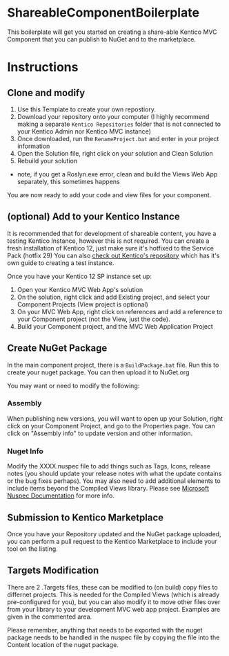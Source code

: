 # ShareableComponentBoilerplate
This boilerplate will get you started on creating a share-able Kentico MVC Component that you can publish to NuGet and to the marketplace.

# Instructions
## Clone and modify
1. Use this Template to create your own repostiory.
1. Download your repository onto your computer (I highly recommend making a separate `Kentico Repositories` folder that is not connected to your Kentico Admin nor Kentico MVC instance)
1. Once downloaded, run the `RenameProject.bat` and enter in your project information
1. Open the Solution file, right click on your solution and Clean Solution
1. Rebuild your solution
  * note, if you get a Roslyn.exe error, clean and build the Views Web App separately, this sometimes happens

You are now ready to add your code and view files for your component.

## (optional) Add to your Kentico Instance
It is recommended that for development of shareable content, you have a testing Kentico Instance, however this is not required.  You can create a fresh installation of Kentico 12, just make sure it's hotfixed to the Service Pack (hotfix 29)  You can also [check out Kentico's repository](https://github.com/Kentico/ems-mvc-component-starter) which has it's own guide to creating a test instance.

Once you have your Kentico 12 SP instance set up:

1. Open your Kentico MVC Web App's solution
1. On the solution, right click and add Existing project, and select your Component Projects (View project is optional)
1. On your MVC Web App, right click on references and add a reference to your Component project (not the View, just the code).
1. Build your Component project, and the MVC Web Application Project

## Create NuGet Package
In the main component project, there is a `BuildPackage.bat` file.  Run this to create your nuget package.  You can then upload it to NuGet.org

You may want or need to modify the following:

### Assembly
When publishing new versions, you will want to open up your Solution, right click on your Component Project, and go to the Properties page.  You can click on "Assembly info" to update version and other information.

### Nuget Info
Modify the XXXX.nuspec file to add things such as Tags, Icons, release notes (you should update your release notes with what the update contains or the bug fixes perhaps).  You may also need to add additional <file> elements to include items beyond the Compiled Views library.  Please see [Microsoft Nuspec Documentation](https://docs.microsoft.com/en-us/nuget/reference/nuspec]) for more info.
  
## Submission to Kentico Marketplace
Once you have your Repository updated and the NuGet package uploaded, you can perform a pull request to the Kentico Marketplace to include your tool on the listing.

## Targets Modification
There are 2 .Targets files, these can be modified to (on build) copy files to differnet projects.  This is needed for the Compiled Views (which is already pre-configured for you), but you can also modify it to move other files over from your library to your development MVC web app project.  Examples are given in the commented area.

Please remember, anything that needs to be exported with the nuget package needs to be handled in the nuspec file by copying the file into the Content location of the nuget package.
